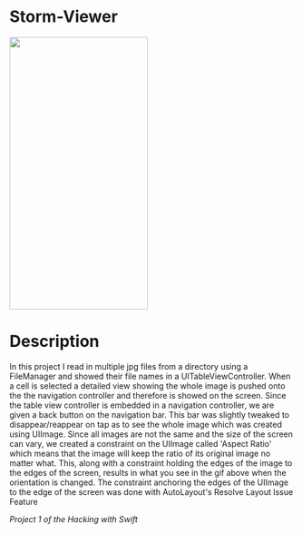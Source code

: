 # Storm-Viewer
<img src="https://media.giphy.com/media/3o6nV4eEH1c7oPvY0o/giphy.gif" width="244" height="480" />

# Description
In this project I read in multiple jpg files from a directory using a FileManager and showed their file names in a UITableViewController. When a cell is selected a detailed view showing the whole image is pushed onto the the navigation controller and therefore is showed on the screen. Since the table view controller is embedded in a navigation controller, we are given a back button on the navigation bar. This bar was slightly tweaked to disappear/reappear on tap as to see the whole image which was created using UIImage. Since all images are not the same and the size of the screen can vary, we created a constraint on the UIImage called 'Aspect Ratio' which means that the image will keep the ratio of its original image no matter what. This, along with a constraint holding the edges of the image to the edges of the screen, results in what you see in the gif above when the orientation is changed. The constraint anchoring the edges of the UIImage to the edge of the screen was done with AutoLayout's Resolve Layout Issue Feature

*Project 1 of the Hacking with Swift*
